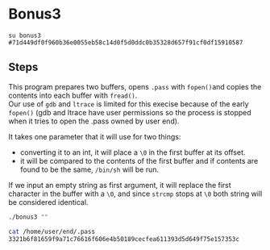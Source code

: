 # Bonus3

`su bonus3 #71d449df0f960b36e0055eb58c14d0f5d0ddc0b35328d657f91cf0df15910587`

## Steps

This program prepares two buffers, opens `.pass` with `fopen()`and copies the contents into each buffer with `fread()`.  
Our use of `gdb` and `ltrace` is limited for this execise because of the early `fopen()` (gdb and ltrace have user permissions so the process is stopped when it tries to open the .pass owned by user end).

It takes one parameter that it will use for two things:
- converting it to an int, it will place a `\0` in the first buffer at its offset. 
- it will be compared to the contents of the first buffer and if contents are found to be the same, `/bin/sh` will be run.

If we input an empty string as first argument, it will replace the first character in the buffer with a `\0`, and since `strcmp` stops at `\0` both string will be considered identical.

```bash
./bonus3 ""

cat /home/user/end/.pass
3321b6f81659f9a71c76616f606e4b50189cecfea611393d5d649f75e157353c
```
